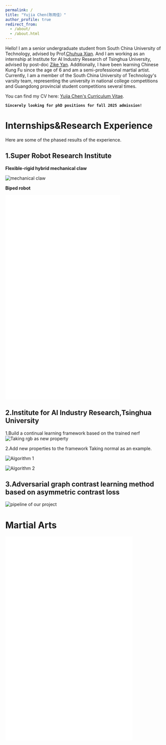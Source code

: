 ```yaml
---
permalink: /
title: "Yujia Chen(陈雨佳）"
author_profile: true
redirect_from: 
  - /about/
  - /about.html
---
```

Hello! I am a senior undergraduate student from South China University of Technology, advised by Prof.[Chuhua Xian](https://chuhuaxian.github.io/index.html). And I am working as an internship at Institute for AI Industry Research of Tsinghua University, advised by post-doc [Zike Yan](https://zikeyan.github.io/).
Additionally, I have been learning Chinese Kung Fu since the age of 6 and am a semi-professional martial artist. Currently, I am a member of the South China University of Technology's varsity team, representing the university in national college competitions and Guangdong provincial student competitions several times.

You can find my CV here: [Yujia Chen's Curriculum Vitae](../assets/Curriculum_Vitae.pdf).

**`Sincerely looking for phD positions for fall 2025 admission!`**

Internships&Research Experience
======
Here are some of the phased results of the experience.

1.Super Robot Research Institute
------
**Flexible-rigid hybrid mechanical claw**

![mechanical claw](../images/raw.png)

**Biped robot**

<iframe src="/assets/biped.mp4" width="360" height="640" frameborder="0" allowfullscreen></iframe>

2.Institute for AI Industry Research,Tsinghua University
------

1.Build a continual learning framework based on the trained nerf
![Taking rgb as new property](../images/render.png)

2.Add new properties to the framework
Taking normal as an example.

![Algorithm 1](../images/normal0.png)

![Algorithm 2](../images/normal.png)

3.Adversarial graph contrast learning method based on asymmetric contrast loss
------

![pipeline of our project](../images/graph.png)


Martial Arts
======
<iframe src="/assets/kungfu.mp4" width="400" height="640" frameborder="0" allowfullscreen></iframe>
